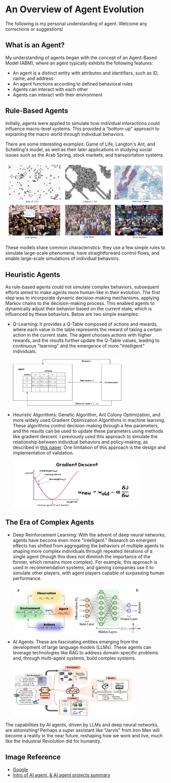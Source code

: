 # An Overview of Agent Evolution

The following is my personal understanding of agent. Welcome any corrections or suggestions!

## What is an Agent?

My understanding of agents began with the concept of an Agent-Based Model (ABM), where an agent typically exhibits the following features:

- An agent is a distinct entity with attributes and identifiers, such as ID, name, and address
- An agent functions according to defined behavioral rules
- Agents can interact with each other
- Agents can interact with their environment

## Rule-Based Agents

Initially, agents were applied to simulate how individual interactions could influence macro-level systems. This provided a "bottom-up" approach to explaining the macro world through individual behaviors.

There are some interesting examples: Game of Life, Langton's Ant, and Schelling's model, as well as their later applications in studying social issues such as the Arab Spring, stock markets, and transportation systems.

![Rule-based Agent](./asset/rule-based.png)

These models share common characteristics: they use a few simple rules to simulate large-scale phenomena, have straightforward control flows, and enable large-scale simulations of individual behaviors.

## Heuristic Agents

As rule-based agents could not simulate complex behaviors, subsequent efforts aimed to make agents more human-like in their evolution. The first step was to incorporate dynamic decision-making mechanisms, applying Markov chains to the decision-making process. This enabled agents to dynamically adjust their behavior based on the current state, which is influenced by these behaviors. Below are two simple examples:

- Q-Learning: It provides a Q-Table composed of actions and rewards, where each value in the table represents the reward of taking a certain action in the current state. The agent chooses actions with higher rewards, and the results further update the Q-Table values, leading to continuous "learning" and the emergence of more "intelligent" individuals.

  <img src="./asset/q-learning.png" width="340" height="150" alt="Q-Learning">

- Heuristic Algorithms: Genetic Algorithm, Ant Colony Optimization, and more widely used Gradient Optimization Algorithms in machine learning. These algorithms control decision-making through a few parameters, and the results can be used to update these parameters using methods like gradient descent. I previously used this approach to simulate the relationship between individual behaviors and policy-making, as described in [this paper](https://www.sciencedirect.com/science/article/abs/pii/S0959652622006692?via%3Dihub). One limitation of this approach is the design and implementation of validation.

  <img src="./asset/gradient-descent.png" width="400" height="150" alt="GD">

## The Era of Complex Agents

- Deep Reinforcement Learning: With the advent of deep neural networks, agents have become even more "intelligent." Research on emergent effects has shifted from aggregating the behaviors of multiple agents to shaping more complex individuals through repeated iterations of a single agent (though this does not diminish the importance of the former, which remains more complex). For example, this approach is used in recommendation systems, and gaming companies use it to simulate other players, with agent players capable of surpassing human performance.

  <img src="./asset/deep-RL.png" width="400" height="150" alt="GD">

- AI Agents: These are fascinating entities emerging from the development of large language models (LLMs). These agents can leverage technologies like RAG to address domain-specific problems and, through multi-agent systems, build complex systems.

  <img src="./asset/ai-agent.png" width="380" height="160" alt="ai-agent">

The capabilities by AI agents, driven by LLMs and deep neural networks, are astonishing! Perhaps a super assistant like "Jarvis" from Iron Man will become a reality in the near future, reshaping how we work and live, much like the Industrial Revolution did for humanity.

## Image Reference

- [Google](https://www.google.com)
- [Intro of AI agent, & AI agent projects summary](https://medium.com/@henryhengluo/intro-of-ai-agent-ai-agent-projects-summary-52f4a364ab86)